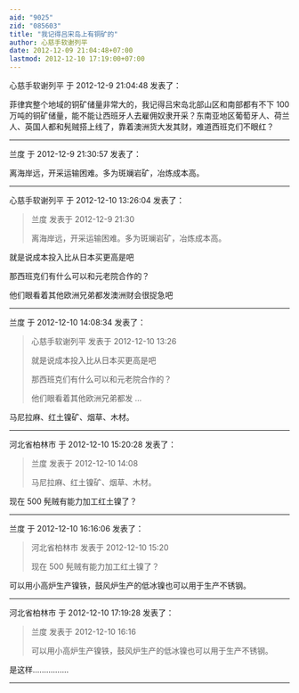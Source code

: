 ```yaml
---
aid: "9025"
zid: "085603"
title: "我记得吕宋岛上有铜矿的"
author: 心慈手软谢列平
date: 2012-12-09 21:04:48+07:00
lastmod: 2012-12-10 17:19:00+07:00
---
```


心慈手软谢列平 于 2012-12-9 21:04:48 发表了：

菲律宾整个地域的铜矿储量非常大的，我记得吕宋岛北部山区和南部都有不下 100 万吨的铜矿储量，能不能让西班牙人去雇佣奴隶开采？东南亚地区葡萄牙人、荷兰人、英国人都和髡贼搭上线了，靠着澳洲货大发其财，难道西班克们不眼红？

---

兰度 于 2012-12-9 21:30:57 发表了：

离海岸远，开采运输困难。多为斑斓岩矿，冶炼成本高。

---

心慈手软谢列平 于 2012-12-10 13:26:04 发表了：

> 兰度 发表于 2012-12-9 21:30
>
> 离海岸远，开采运输困难。多为斑斓岩矿，冶炼成本高。

就是说成本投入比从日本买更高是吧

那西班克们有什么可以和元老院合作的？

他们眼看着其他欧洲兄弟都发澳洲财会很捉急吧

---

兰度 于 2012-12-10 14:08:34 发表了：

> 心慈手软谢列平 发表于 2012-12-10 13:26
>
> 就是说成本投入比从日本买更高是吧
>
> 那西班克们有什么可以和元老院合作的？
>
> 他们眼看着其他欧洲兄弟都发 ...

马尼拉麻、红土镍矿、烟草、木材。

---

河北省柏林市 于 2012-12-10 15:20:28 发表了：

> 兰度 发表于 2012-12-10 14:08
>
> 马尼拉麻、红土镍矿、烟草、木材。

现在 500 髡贼有能力加工红土镍了？

---

兰度 于 2012-12-10 16:16:06 发表了：

> 河北省柏林市 发表于 2012-12-10 15:20
>
> 现在 500 髡贼有能力加工红土镍了？

可以用小高炉生产镍铁，鼓风炉生产的低冰镍也可以用于生产不锈钢。

---

河北省柏林市 于 2012-12-10 17:19:28 发表了：

> 兰度 发表于 2012-12-10 16:16
>
> 可以用小高炉生产镍铁，鼓风炉生产的低冰镍也可以用于生产不锈钢。

是这样................

---
